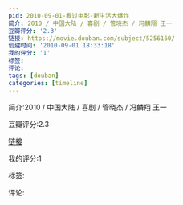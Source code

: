 ```yaml
---
pid: 2010-09-01-看过电影-新生活大爆炸
简介: 2010 / 中国大陆 / 喜剧 / 管晓杰 / 冯麟翔 王一
豆瓣评分: '2.3'
链接: https://movie.douban.com/subject/5256160/
创建时间: '2010-09-01 18:33:18'
我的评分: '1'
标签:
评论:
tags: [douban]
categories: [timeline]
---
```

简介:2010 / 中国大陆 / 喜剧 / 管晓杰 / 冯麟翔 王一

豆瓣评分:2.3

[链接](https://movie.douban.com/subject/5256160/)

我的评分:1

标签:

评论:

